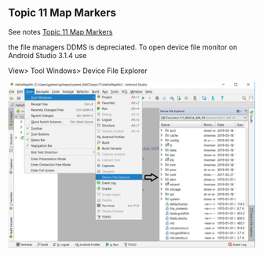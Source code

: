 ## Topic 11 Map Markers

See notes [Topic 11 Map Markers](https://edward2.solent.ac.uk/course/mad/part11.xhtml) 

the file managers DDMS is depreciated. To open device file monitor on Android Studio 3.1.4 use 

View> Tool Windows> Device File Explorer

![alt text](../topic11/images/devicefilemonitor.png "Figure devicefilemonitor.png")
